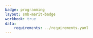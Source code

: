 ```yaml
---
badge: programming
layout: smb-merit-badge
workbook: true
data:
    requirements: ../requirements.yaml
---
```

